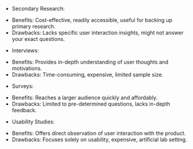 - Secondary Research:
+ Benefits: Cost-effective, readily accessible, useful for backing up primary research.
+ Drawbacks: Lacks specific user interaction insights, might not answer your exact questions.
- Interviews:
+ Benefits: Provides in-depth understanding of user thoughts and motivations.
+ Drawbacks: Time-consuming, expensive, limited sample size.
- Surveys:
+ Benefits: Reaches a larger audience quickly and affordably.
+ Drawbacks: Limited to pre-determined questions, lacks in-depth feedback.
- Usability Studies:
+ Benefits: Offers direct observation of user interaction with the product.
+ Drawbacks: Focuses solely on usability, expensive, artificial lab setting.